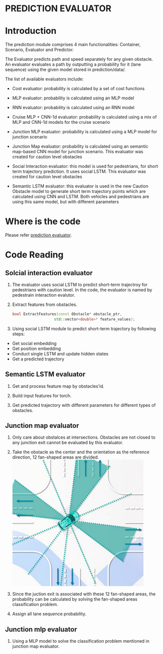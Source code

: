 # PREDICTION EVALUATOR

# Introduction

The prediction module comprises 4 main functionalities: Container, Scenario, Evaluator and Predictor. 

The Evaluator predicts path and speed separately for any given obstacle. An evaluator evaluates a path by outputting a probability for it (lane sequence) using the given model stored in prediction/data/.

The list of available evaluators include:

- Cost evaluator: probability is calculated by a set of cost functions

- MLP evaluator: probability is calculated using an MLP model

- RNN evaluator: probability is calculated using an RNN model

- Cruise MLP + CNN-1d evaluator: probability is calculated using a mix of MLP and CNN-1d models for the cruise scenario

- Junction MLP evaluator: probability is calculated using a MLP model for junction scenario

- Junction Map evaluator: probability is calculated using an semantic map-based CNN model for junction scenario. This evaluator was created for caution level obstacles

- Social Interaction evaluator: this model is used for pedestrians, for short term trajectory prediction. It uses social LSTM. This evaluator was created for caution level obstacles

- Semantic LSTM evaluator: this evaluator is used in the new Caution Obstacle model to generate short term trajectory points which are calculated using CNN and LSTM. Both vehicles and pedestrians are using this same model, but with different parameters


# Where is the code

Please refer [prediction evaluator](https://github.com/ApolloAuto/apollo/modules/prediction/evaluator).

# Code Reading

## Solcial interaction evaluator
1. The evaluator uses social LSTM to predict short-term trajectroy for pedestrians with caution level. In the code, the evaluator is named by pedestrain interaction evalutor.

2. Extract features from obstacles.

    ```cpp 
    bool ExtractFeatures(const Obstacle* obstacle_ptr,
                       std::vector<double>* feature_values);
    ```

3. Using social LSTM module to predict short-term trajectory by following steps:
  - Get social embedding
  - Get position embedding
  - Conduct single LSTM and update hidden states
  - Get a predicted trajectory

## Semantic LSTM evaluator
1. Get and process feature map by obstacles'id.

2. Build input features for torch.

3. Get predicted trajectory with different parameters for different types of obstacles.

## Junction map evaluator
1. Only care about obstalces at intersections. Obstacles are not closed to any junction exit cannot be evaluated by this evaluator. 

2. Take the obstacle as the center and the orientation as the reference direction, 12 fan-shaped areas are divided.
  ![Diagram](images/prediction_evaluator_fig_1.png)

3. Since the juction exit is associated with these 12 fan-shaped areas, the probability can be calculated by solving the fan-shaped areas classification problem.

4. Assign all lane sequence probability.

## Junction mlp evaluator
1. Using a MLP model to solve the classification problem mentioned in junction map evaluator.

